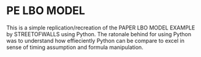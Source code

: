 # PE LBO MODEL

This is a simple replication/recreation of the PAPER LBO MODEL EXAMPLE by STREETOFWALLS using Python. The ratonale behind for using Python was to understand how effieciently Python can be compare to excel in sense of timing assumption and formula manipulation. 



